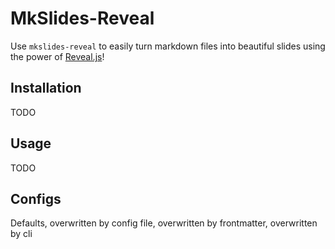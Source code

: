 # MkSlides-Reveal

Use `mkslides-reveal` to easily turn markdown files into beautiful slides using the power of [Reveal.js](https://revealjs.com/)!

## Installation

TODO

## Usage

TODO

## Configs

Defaults, overwritten by config file, overwritten by frontmatter, overwritten by cli
